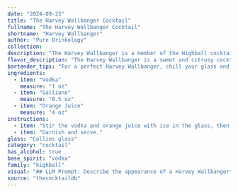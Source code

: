```yaml
---
date: "2024-09-23"
title: "The Harvey Wallbanger Cocktail"
fullname: "The Harvey Wallbanger Cocktail"
shortname: "Harvey Wallbanger"
author: "Pure Drinkology"
collection:
description: "The Harvey Wallbanger is a member of the Highball cocktail family, known for its tall, mixed-drink format. Originating in the 1960s, it gained popularity with its sweet, citrusy profile, likely inspired by the Screwdriver cocktail, but with the addition of the herbal liqueur Galliano. "
flavor_description: "The Harvey Wallbanger is a sweet and citrusy cocktail with a vibrant orange flavor. The vodka provides a clean, neutral base, while the Galliano liqueur adds a distinctive herbal and slightly sweet note with hints of vanilla and anise. The orange juice balances the sweetness and provides a refreshing acidity, creating a well-rounded and enjoyable drinking experience. "
bartender_tips: "For a perfect Harvey Wallbanger, chill your glass and vodka beforehand.  Pour the vodka first, then Galliano, allowing it to float on top.  Gently add orange juice last, aiming for a layered look.  Don't stir – you want to maintain the distinct flavors.  A light squeeze of orange for garnish completes the experience. "
ingredients:
  - item: "Vodka"
    measure: "1 oz"
  - item: "Galliano"
    measure: "0.5 oz"
  - item: "Orange Juice"
    measure: "4 oz"
instructions:
  - item: "Stir the vodka and orange juice with ice in the glass, then float the Galliano on top."
  - item: "Garnish and serve."
glass: "Collins glass"
category: "cocktail"
has_alcohol: true
base_spirit: "vodka"
family: "highball"
visual: "## LLM Prompt: Describe the appearance of a Harvey Wallbanger**Context:** The Harvey Wallbanger is a classic cocktail made with Vodka, Galliano, and Orange Juice.  **Instructions:**  Describe the visual characteristics of this cocktail in detail. Consider factors like:* **Color:** What is the overall color of the drink? Is it a vibrant orange, a pale yellow, or something else? * **Clarity:** Is it clear, cloudy, or layered?* **Texture:** Is it smooth, frothy, or have a distinct texture?* **Garnish:** Is there a garnish? If so, describe the garnish and how it adds to the drink's visual appeal.* **Glassware:** What type of glass is the Harvey Wallbanger typically served in? How does the glass shape enhance the visual appeal?**Output:** Please provide a detailed description of the Harvey Wallbanger's visual appearance, using vivid language to evoke the image in the reader's mind. "
source: "thecocktaildb"
---
```


